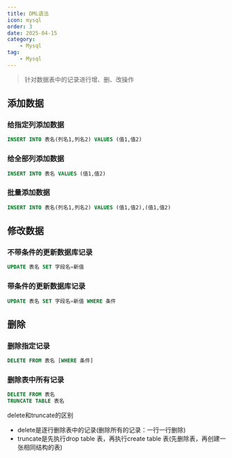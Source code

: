 ```yaml
---
title: DML语法
icon: mysql
order: 3
date: 2025-04-15
category:
    - Mysql
tag:
    - Mysql
---
```


> 针对数据表中的记录进行增、删、改操作

## 添加数据

### 给指定列添加数据

```sql
INSERT INTO 表名(列名1,列名2) VALUES (值1,值2)
```

### 给全部列添加数据

```sql
INSERT INTO 表名 VALUES (值1,值2)
```

### 批量添加数据

```sql
INSERT INTO 表名(列名1,列名2) VALUES (值1,值2),(值1,值2)
```

## 修改数据

### 不带条件的更新数据库记录

```sql
UPDATE 表名 SET 字段名=新值
```

### 带条件的更新数据库记录

```sql
UPDATE 表名 SET 字段名=新值 WHERE 条件
```

## 删除

### 删除指定记录

```sql
DELETE FROM 表名 [WHERE 条件]
```

### 删除表中所有记录

```sql
DELETE FROM 表名
TRUNCATE TABLE 表名
```

delete和truncate的区别

- delete是逐行删除表中的记录(删除所有的记录：一行一行删除)
- truncate是先执行drop table 表，再执行create table 表(先删除表，再创建一张相同结构的表)
